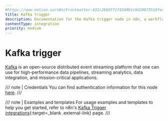 ```yaml
---
#https://www.notion.so/n8n/Frontmatter-432c2b8dff1f43d4b1c8d20075510fe4
title: Kafka trigger
description: Documentation for the Kafka trigger node in n8n, a workflow automation platform. Includes details of operations and configuration, and links to examples and credentials information.
contentType: integration
priority: medium
---
```


# Kafka trigger

[Kafka](https://kafka.apache.org/) is an open-source distributed event streaming platform that one can use for high-performance data pipelines, streaming analytics, data integration, and mission-critical applications.

/// note | Credentials
You can find authentication information for this node [here](/integrations/builtin/credentials/kafka/).
///

/// note | Examples and templates
For usage examples and templates to help you get started, refer to n8n's [Kafka Trigger integrations](https://n8n.io/integrations/kafka-trigger/){:target=_blank .external-link} page.
///


